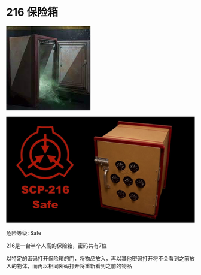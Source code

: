 # 216 保险箱
![Alt text](image.png)

![Alt text](image-1.png)

危险等级: Safe

216是一台半个人高的保险箱，密码共有7位

以特定的密码打开保险箱的门，将物品放入，再以其他密码打开将不会看到之前放入的物体，而再以相同密码打开将重新看到之前的物品